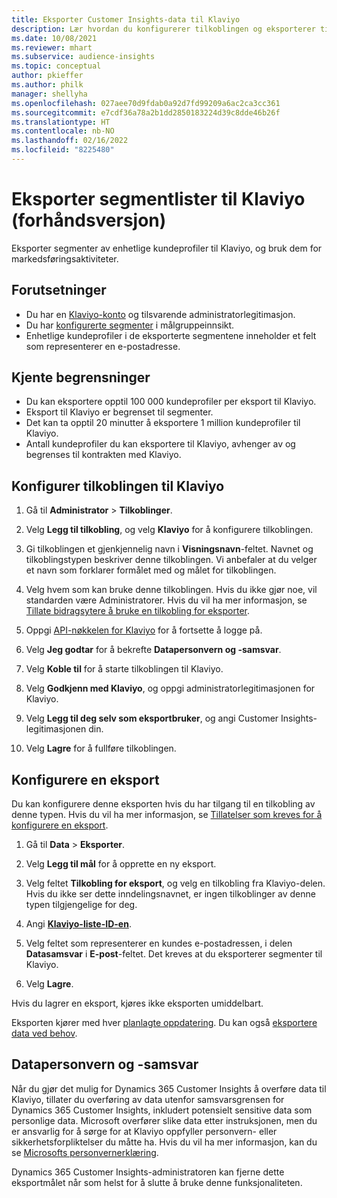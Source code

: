 ```yaml
---
title: Eksporter Customer Insights-data til Klaviyo
description: Lær hvordan du konfigurerer tilkoblingen og eksporterer til Klaviyo.
ms.date: 10/08/2021
ms.reviewer: mhart
ms.subservice: audience-insights
ms.topic: conceptual
author: pkieffer
ms.author: philk
manager: shellyha
ms.openlocfilehash: 027aee70d9fdab0a92d7fd99209a6ac2ca3cc361
ms.sourcegitcommit: e7cdf36a78a2b1dd2850183224d39c8dde46b26f
ms.translationtype: HT
ms.contentlocale: nb-NO
ms.lasthandoff: 02/16/2022
ms.locfileid: "8225480"
---
```

# <a name="export-segment-lists-to-klaviyo-preview"></a>Eksporter segmentlister til Klaviyo (forhåndsversjon)

Eksporter segmenter av enhetlige kundeprofiler til Klaviyo, og bruk dem for markedsføringsaktiviteter.

## <a name="prerequisites"></a>Forutsetninger

-   Du har en [Klaviyo-konto](https://www.klaviyo.com/) og tilsvarende administratorlegitimasjon.
-   Du har [konfigurerte segmenter](segments.md) i målgruppeinnsikt.
-   Enhetlige kundeprofiler i de eksporterte segmentene inneholder et felt som representerer en e-postadresse.

## <a name="known-limitations"></a>Kjente begrensninger

- Du kan eksportere opptil 100 000 kundeprofiler per eksport til Klaviyo.
- Eksport til Klaviyo er begrenset til segmenter.
- Det kan ta opptil 20 minutter å eksportere 1 million kundeprofiler til Klaviyo. 
- Antall kundeprofiler du kan eksportere til Klaviyo, avhenger av og begrenses til kontrakten med Klaviyo.

## <a name="set-up-connection-to-klaviyo"></a>Konfigurer tilkoblingen til Klaviyo

1. Gå til **Administrator** > **Tilkoblinger**.

1. Velg **Legg til tilkobling**, og velg **Klaviyo** for å konfigurere tilkoblingen.

1. Gi tilkoblingen et gjenkjennelig navn i **Visningsnavn**-feltet. Navnet og tilkoblingstypen beskriver denne tilkoblingen. Vi anbefaler at du velger et navn som forklarer formålet med og målet for tilkoblingen.

1. Velg hvem som kan bruke denne tilkoblingen. Hvis du ikke gjør noe, vil standarden være Administratorer. Hvis du vil ha mer informasjon, se [Tillate bidragsytere å bruke en tilkobling for eksporter](connections.md#allow-contributors-to-use-a-connection-for-exports).

1. Oppgi [API-nøkkelen for Klaviyo](https://help.klaviyo.com/hc/articles/115005062267-How-to-Manage-Your-Account-s-API-Keys) for å fortsette å logge på. 

1. Velg **Jeg godtar** for å bekrefte **Datapersonvern og -samsvar**.

1. Velg **Koble til** for å starte tilkoblingen til Klaviyo.

1. Velg **Godkjenn med Klaviyo**, og oppgi administratorlegitimasjonen for Klaviyo.

1. Velg **Legg til deg selv som eksportbruker**, og angi Customer Insights-legitimasjonen din.

1. Velg **Lagre** for å fullføre tilkoblingen.

## <a name="configure-an-export"></a>Konfigurere en eksport

Du kan konfigurere denne eksporten hvis du har tilgang til en tilkobling av denne typen. Hvis du vil ha mer informasjon, se [Tillatelser som kreves for å konfigurere en eksport](export-destinations.md#set-up-a-new-export).

1. Gå til **Data** > **Eksporter**.

1. Velg **Legg til mål** for å opprette en ny eksport.

1. Velg feltet **Tilkobling for eksport**, og velg en tilkobling fra Klaviyo-delen. Hvis du ikke ser dette inndelingsnavnet, er ingen tilkoblinger av denne typen tilgjengelige for deg.

1. Angi [**Klaviyo-liste-ID-en**](https://help.klaviyo.com/hc/articles/115005078647-How-to-Find-a-List-ID).     

3. Velg feltet som representerer en kundes e-postadressen, i delen **Datasamsvar** i **E-post**-feltet. Det kreves at du eksporterer segmenter til Klaviyo.

1. Velg **Lagre**.

Hvis du lagrer en eksport, kjøres ikke eksporten umiddelbart.

Eksporten kjører med hver [planlagte oppdatering](system.md#schedule-tab). Du kan også [eksportere data ved behov](export-destinations.md#run-exports-on-demand). 


## <a name="data-privacy-and-compliance"></a>Datapersonvern og -samsvar

Når du gjør det mulig for Dynamics 365 Customer Insights å overføre data til Klaviyo, tillater du overføring av data utenfor samsvarsgrensen for Dynamics 365 Customer Insights, inkludert potensielt sensitive data som personlige data. Microsoft overfører slike data etter instruksjonen, men du er ansvarlig for å sørge for at Klaviyo oppfyller personvern- eller sikkerhetsforpliktelser du måtte ha. Hvis du vil ha mer informasjon, kan du se [Microsofts personvernerklæring](https://go.microsoft.com/fwlink/?linkid=396732).

Dynamics 365 Customer Insights-administratoren kan fjerne dette eksportmålet når som helst for å slutte å bruke denne funksjonaliteten.
